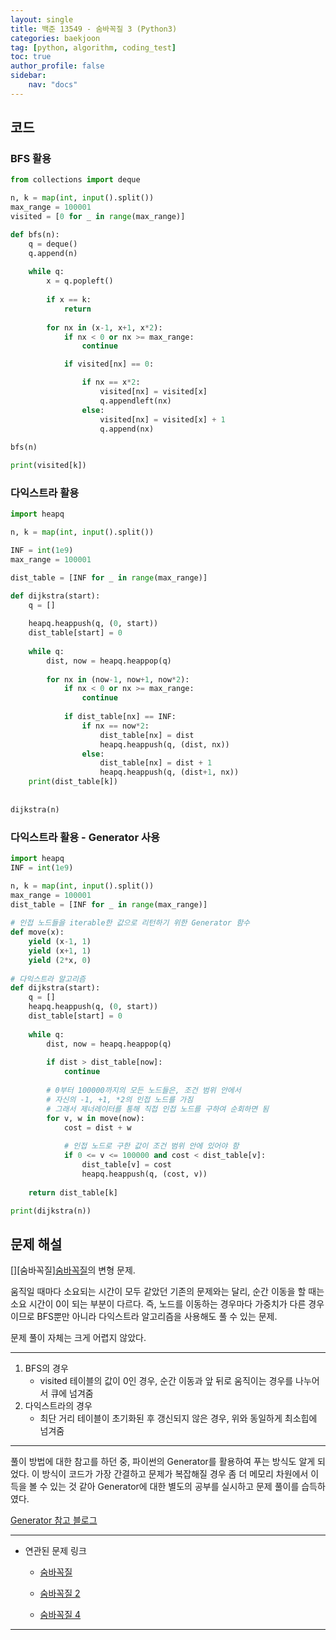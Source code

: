 ```yaml
---
layout: single
title: 백준 13549 - 숨바꼭질 3 (Python3)
categories: baekjoon
tag: [python, algorithm, coding_test]
toc: true 
author_profile: false
sidebar:
    nav: "docs"
---
```


## 코드

### BFS 활용

```python
from collections import deque

n, k = map(int, input().split())
max_range = 100001
visited = [0 for _ in range(max_range)]

def bfs(n):
    q = deque()
    q.append(n)
    
    while q:
        x = q.popleft()
        
        if x == k:
            return
        
        for nx in (x-1, x+1, x*2):
            if nx < 0 or nx >= max_range:
                continue

            if visited[nx] == 0:

                if nx == x*2:
                    visited[nx] = visited[x]
                    q.appendleft(nx)
                else:
                    visited[nx] = visited[x] + 1
                    q.append(nx)
                    
bfs(n)

print(visited[k])
```

### 다익스트라 활용

```python
import heapq

n, k = map(int, input().split())

INF = int(1e9)
max_range = 100001

dist_table = [INF for _ in range(max_range)]

def dijkstra(start):
    q = []
    
    heapq.heappush(q, (0, start))
    dist_table[start] = 0
    
    while q:
        dist, now = heapq.heappop(q)
            
        for nx in (now-1, now+1, now*2):
            if nx < 0 or nx >= max_range:
                continue
            
            if dist_table[nx] == INF:
                if nx == now*2:
                    dist_table[nx] = dist
                    heapq.heappush(q, (dist, nx))
                else:
                    dist_table[nx] = dist + 1
                    heapq.heappush(q, (dist+1, nx))
    print(dist_table[k])
    
                
dijkstra(n)
```

### 다익스트라 활용 - Generator 사용

```python
import heapq
INF = int(1e9)

n, k = map(int, input().split())
max_range = 100001
dist_table = [INF for _ in range(max_range)]
    
# 인접 노드들을 iterable한 값으로 리턴하기 위한 Generator 함수
def move(x):
    yield (x-1, 1)
    yield (x+1, 1)
    yield (2*x, 0)
    
# 다익스트라 알고리즘
def dijkstra(start):
    q = []
    heapq.heappush(q, (0, start))
    dist_table[start] = 0
    
    while q:
        dist, now = heapq.heappop(q)
        
        if dist > dist_table[now]:
            continue
        
        # 0부터 100000까지의 모든 노드들은, 조건 범위 안에서
        # 자신의 -1, +1, *2의 인접 노드를 가짐
        # 그래서 제너레이터를 통해 직접 인접 노드를 구하여 순회하면 됨
        for v, w in move(now):
            cost = dist + w
            
            # 인접 노드로 구한 값이 조건 범위 안에 있어야 함
            if 0 <= v <= 100000 and cost < dist_table[v]:
                dist_table[v] = cost
                heapq.heappush(q, (cost, v))
    
    return dist_table[k]

print(dijkstra(n))
```



## 문제 해설

[][숨바꼭질][숨바꼭질](https://yangwon-park.github.io/baekjoon/baekjoon1697/)의 변형 문제.

움직일 때마다 소요되는 시간이 모두 같았던 기존의 문제와는 달리, 순간 이동을 할 때는 소요 시간이 0이 되는 부분이 다르다. 즉, 노드를 이동하는 경우마다 가중치가 다른 경우이므로 BFS뿐만 아니라 다익스트라 알고리즘을 사용해도 풀 수 있는 문제.

문제 풀이 자체는 크게 어렵지 않았다.

---

1. BFS의 경우
   - visited 테이블의 값이 0인 경우, 순간 이동과 앞 뒤로 움직이는 경우를 나누어서 큐에 넘겨줌
2. 다익스트라의 경우
   - 최단 거리 테이블이 초기화된 후 갱신되지 않은 경우, 위와 동일하게 최소힙에 넘겨줌

---

풀이 방법에 대한 참고를 하던 중, 파이썬의 Generator를 활용하여 푸는 방식도 알게 되었다. 이 방식이 코드가 가장 간결하고 문제가 복잡해질 경우 좀 더 메모리 차원에서 이득을 볼 수 있는 것 같아 Generator에 대한 별도의 공부를 실시하고 문제 풀이를 습득하였다.

[Generator 참고 블로그](https://www.daleseo.com/python-yield/)



---

- 연관된 문제 링크

  - [숨바꼭질](https://yangwon-park.github.io/baekjoon/baekjoon1697/)

  - [숨바꼭질 2](https://yangwon-park.github.io/baekjoon/baejkoon12851/)

  - [숨바꼭질 4](https://yangwon-park.github.io/baekjoon/baejkoon13913/)

---

